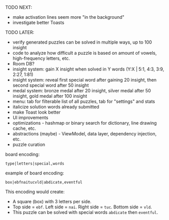 TODO NEXT:

- make activation lines seem more "in the background"
- investigate better Toasts

TODO LATER:

- verify generated puzzles can be solved in multiple ways, up to 100 insight
- code to analyze how difficult a puzzle is based on amount of vowels, high-frequency letters, etc.
- Room DB?
- insight system: gain X insight when solved in Y words (Y:X | 5:1, 4:3, 3:9, 2:27, 1:81)
- insight system: reveal first special word after gaining 20 insight, then second special word after 50 insight
- medal system: bronze medal after 20 insight, silver medal after 50 insight, gold medal after 100 insight
- menu: tab for filterable list of all puzzles, tab for "settings" and stats
- italicize solution words already submitted
- make Toast look better
- UI improvements
- optimizations - hashmap or binary search for dictionary, line drawing cache, etc.
- abstractions (maybe) - ViewModel, data layer, dependency injection, etc.
- puzzle curation

board encoding:

```
type|letters|special,words
```

example of board encoding:

```
box|ebfnaitucvld|abdicate,eventful
```

This encoding would create:
- A square (box) with 3 letters per side.
- Top side = `ebf`. Left side = `nai`. Right side = `tuc`. Bottom side = `vld`.
- This puzzle can be solved with special words `abdicate` then `eventful`.
